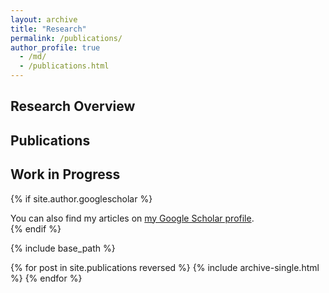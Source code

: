 ```yaml
---
layout: archive
title: "Research"
permalink: /publications/
author_profile: true
  - /md/
  - /publications.html
---
```


## Research Overview

## Publications

## Work in Progress

{% if site.author.googlescholar %}
  <div class="wordwrap">You can also find my articles on <a href="{{https://scholar.google.com/citations?user=8xC25vUAAAAJ}}">my Google Scholar profile</a>.</div>
{% endif %}

{% include base_path %}

{% for post in site.publications reversed %}
  {% include archive-single.html %}
{% endfor %}
